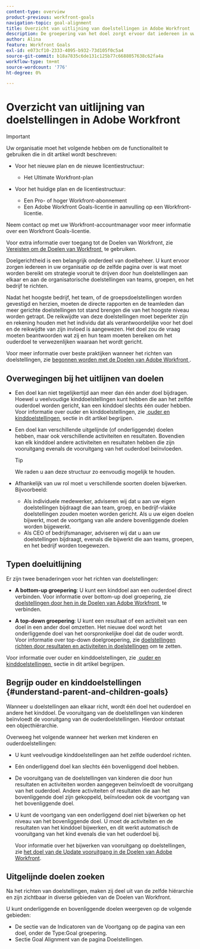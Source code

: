 ```yaml
---
content-type: overview
product-previous: workfront-goals
navigation-topic: goal-alignment
title: Overzicht van uitlijning van doelstellingen in Adobe Workfront
description: De groepering van het doel zorgt ervoor dat iedereen in uw organisatie op de zelfde pagina over is wat moet worden bereikt door hun doelstellingen aan elkaar en aan de organisatorische doelstellingen van teams, groepen, en het bedrijf te richten.
author: Alina
feature: Workfront Goals
exl-id: e073cf10-2333-4095-b932-73d105f0c5a4
source-git-commit: b18a7835c6de131c125b77c6688057638c62fa4a
workflow-type: tm+mt
source-wordcount: '776'
ht-degree: 0%

---
```


# Overzicht van uitlijning van doelstellingen in Adobe Workfront

<!--Audited P&P only: 4/2025-->

>[!IMPORTANT]
>
>Uw organisatie moet het volgende hebben om de functionaliteit te gebruiken die in dit artikel wordt beschreven:
>
>* Voor het nieuwe plan en de nieuwe licentiestructuur:
>
>   * Het Ultimate Workfront-plan
>    
>* Voor het huidige plan en de licentiestructuur:
>
>   * Een Pro- of hoger Workfront-abonnement
>   * Een Adobe Workfront Goals-licentie in aanvulling op een Workfront-licentie.
>
>Neem contact op met uw Workfront-accountmanager voor meer informatie over een Workfront Goals-licentie.
> 
>Voor extra informatie over toegang tot de Doelen van Workfront, zie [&#x200B; Vereisten om de Doelen van Workfront &#x200B;](/help/quicksilver/workfront-goals/goal-management/access-needed-for-wf-goals.md) te gebruiken.


Doelgerichtheid is een belangrijk onderdeel van doelbeheer. U kunt ervoor zorgen iedereen in uw organisatie op de zelfde pagina over is wat moet worden bereikt om strategie vooruit te drijven door hun doelstellingen aan elkaar en aan de organisatorische doelstellingen van teams, groepen, en het bedrijf te richten.

Nadat het hoogste bedrijf, het team, of de groepsdoelstellingen worden gevestigd en herzien, moeten de directe rapporten en de teamleden dan meer gerichte doelstellingen tot stand brengen die van het hoogste niveau worden getrapt. De reikwijdte van deze doelstellingen moet beperkter zijn en rekening houden met het individu dat als verantwoordelijke voor het doel en de reikwijdte van zijn invloed is aangewezen. Het doel zou de vraag moeten beantwoorden wat zij en hun team moeten bereiken om het ouderdoel te verwezenlijken waaraan het wordt gericht.

Voor meer informatie over beste praktijken wanneer het richten van doelstellingen, zie [&#x200B; begonnen worden met de Doelen van Adobe Workfront &#x200B;](../../workfront-goals/goal-management/getting-started-with-wf-goals.md).

## Overwegingen bij het uitlijnen van doelen

* Een doel kan niet tegelijkertijd aan meer dan één ander doel bijdragen. Hoewel u veelvoudige kinddoelstellingen kunt hebben die aan het zelfde ouderdoel worden gericht, kan een kinddoel slechts één ouder hebben. Voor informatie over ouder en kinddoelstellingen, zie [&#x200B; ouder en kinddoelstellingen &#x200B;](#understand-parent-and-children-goals) sectie in dit artikel begrijpen.
* Een doel kan verschillende uitgelijnde (of onderliggende) doelen hebben, maar ook verschillende activiteiten en resultaten. Bovendien kan elk kinddoel andere activiteiten en resultaten hebben die zijn vooruitgang evenals de vooruitgang van het ouderdoel beïnvloeden.

  >[!TIP]
  >
  >We raden u aan deze structuur zo eenvoudig mogelijk te houden.

* Afhankelijk van uw rol moet u verschillende soorten doelen bijwerken. Bijvoorbeeld:

   * Als individuele medewerker, adviseren wij dat u aan uw eigen doelstellingen bijdraagt die aan team, groep, en bedrijf-vlakke doelstellingen zouden moeten worden gericht. Als u uw eigen doelen bijwerkt, moet de voortgang van alle andere bovenliggende doelen worden bijgewerkt.
   * Als CEO of bedrijfsmanager, adviseren wij dat u aan uw doelstellingen bijdraagt, evenals die bijwerkt die aan teams, groepen, en het bedrijf worden toegewezen.

## Typen doeluitlijning

Er zijn twee benaderingen voor het richten van doelstellingen:

* **A bottom-up groepering**: U kunt een kinddoel aan een ouderdoel direct verbinden. Voor informatie over bottom-up doel groepering, zie [&#x200B; doelstellingen door hen in de Doelen van Adobe Workfront &#x200B;](../../workfront-goals/goal-alignment/align-goals-by-connecting-them.md) te verbinden.

* **A top-down groepering**: U kunt een resultaat of een activiteit van een doel in een ander doel omzetten. Het nieuwe doel wordt het onderliggende doel van het oorspronkelijke doel dat de ouder wordt. Voor informatie over top-down doelgroepering, zie [&#x200B; doelstellingen richten door resultaten en activiteiten in doelstellingen &#x200B;](../../workfront-goals/goal-alignment/align-goals-by-converting-results-activities.md) om te zetten.

Voor informatie over ouder en kinddoelstellingen, zie [&#x200B; ouder en kinddoelstellingen &#x200B;](#understand-parent-and-children-goals) sectie in dit artikel begrijpen.

## Begrijp ouder en kinddoelstellingen {#understand-parent-and-children-goals}

Wanneer u doelstellingen aan elkaar richt, wordt één doel het ouderdoel en andere het kinddoel. De vooruitgang van de doelstellingen van kinderen beïnvloedt de vooruitgang van de ouderdoelstellingen. Hierdoor ontstaat een objecthiërarchie.

Overweeg het volgende wanneer het werken met kinderen en ouderdoelstellingen:

* U kunt veelvoudige kinddoelstellingen aan het zelfde ouderdoel richten.
* Eén onderliggend doel kan slechts één bovenliggend doel hebben.
* De vooruitgang van de doelstellingen van kinderen die door hun resultaten en activiteiten worden aangegeven beïnvloedt de vooruitgang van het ouderdoel. Andere activiteiten of resultaten die aan het bovenliggende doel zijn gekoppeld, beïnvloeden ook de voortgang van het bovenliggende doel.
* U kunt de voortgang van een onderliggend doel niet bijwerken op het niveau van het bovenliggende doel. U moet de activiteiten en de resultaten van het kinddoel bijwerken, en dit werkt automatisch de vooruitgang van het kind evenals die van het ouderdoel bij.

  Voor informatie over het bijwerken van vooruitgang op doelstellingen, zie [&#x200B; het doel van de Update vooruitgang in de Doelen van Adobe Workfront &#x200B;](../../workfront-goals/goal-review-and-workfront-goals-sections/check-in-goals.md).

## Uitgelijnde doelen zoeken

Na het richten van doelstellingen, maken zij deel uit van de zelfde hiërarchie en zijn zichtbaar in diverse gebieden van de Doelen van Workfront.

<!--
* In the Production enviroment, you can view children and parent goals in the following areas:

    * The Goal Details panel
    * Goal List
    * Goal Alignment section
    * Check-in section
    * Pulse section
    * You can view all the parent goals of a goal in the Goal Hierarchy field of a Project or Goal report.
-->
U kunt onderliggende en bovenliggende doelen weergeven op de volgende gebieden:

* De sectie van de Indicatoren van de Voortgang op de pagina van een doel, onder de Type:Goal groepering.
* Sectie Goal Alignment van de pagina Doelstellingen.




